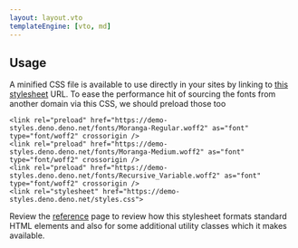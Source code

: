 ```yaml
---
layout: layout.vto
templateEngine: [vto, md]
---
```



<section>
  <h2 id="usage">Usage</h2>
  <p>
    A minified CSS file is available to use directly in your sites by linking to <a href="/styles.css">this stylesheet</a> URL. To ease the performance hit of sourcing the fonts from another domain via this CSS, we should preload those too
  </p>

```
<link rel="preload" href="https://demo-styles.deno.deno.net/fonts/Moranga-Regular.woff2" as="font" type="font/woff2" crossorigin />
<link rel="preload" href="https://demo-styles.deno.deno.net/fonts/Moranga-Medium.woff2" as="font" type="font/woff2" crossorigin />
<link rel="preload" href="https://demo-styles.deno.deno.net/fonts/Recursive_Variable.woff2" as="font" type="font/woff2" crossorigin />
<link rel="stylesheet" href="https://demo-styles.deno.deno.net/styles.css">
```

Review the [reference](/reference) page to review how this stylesheet formats standard HTML elements and also for some additional utility classes which it makes available.

</section>

